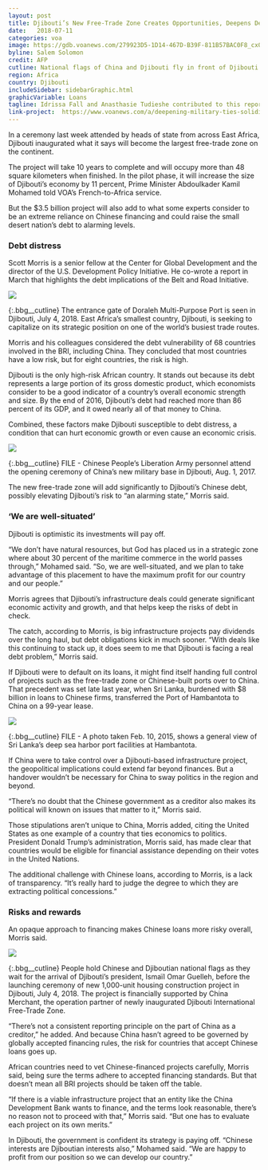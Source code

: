 ```yaml
---
layout: post
title: Djibouti’s New Free-Trade Zone Creates Opportunities, Deepens Dependency
date:   2018-07-11
categories: voa
image: https://gdb.voanews.com/279923D5-1D14-467D-B39F-811B57BAC0F8_cx0_cy10_cw0_w1023_r1_s.jpg
byline: Salem Solomon
credit: AFP
cutline: National flags of China and Djibouti fly in front of Djibouti International Free-Trade Zone before the inauguration ceremony in Djibouti, July 5, 2018.
region: Africa
country: Djibouti
includeSidebar: sidebarGraphic.html
graphicVariable: Loans
tagline: Idrissa Fall and Anasthasie Tudieshe contributed to this report.
link-project:  https://www.voanews.com/a/deepening-military-ties-solidify-china-ambitions-in-africa/4483010.html
---
```


In a ceremony last week attended by heads of state from across East Africa, Djibouti inaugurated what it says will become the largest free-trade zone on the continent.

The project will take 10 years to complete and will occupy more than 48 square kilometers when finished. In the pilot phase, it will increase the size of Djibouti’s economy by 11 percent, Prime Minister Abdoulkader Kamil Mohamed told VOA’s French-to-Africa service.

But the $3.5 billion project will also add to what some experts consider to be an extreme reliance on Chinese financing and could raise the small desert nation’s debt to alarming levels.



### Debt distress ###


Scott Morris is a senior fellow at the Center for Global Development and the director of the U.S. Development Policy Initiative. He co-wrote a report in March that highlights the debt implications of the Belt and Road Initiative.




<div><img src="https://gdb.voanews.com/2A67A347-21AF-4FFA-9ADB-65E151995690_w760_r0_s.jpg"/></div>

{:.bbg__cutline}
The entrance gate of Doraleh Multi-Purpose Port is seen in Djibouti, July 4, 2018. East Africa’s smallest country, Djibouti, is seeking to capitalize on its strategic position on one of the world’s busiest trade routes.




Morris and his colleagues considered the debt vulnerability of 68 countries involved in the BRI, including China. They concluded that most countries have a low risk, but for eight countries, the risk is high.

Djibouti is the only high-risk African country. It stands out because its debt represents a large portion of its gross domestic product, which economists consider to be a good indicator of a country’s overall economic strength and size. By the end of 2016, Djibouti’s debt had reached more than 86 percent of its GDP, and it owed nearly all of that money to China.

Combined, these factors make Djibouti susceptible to debt distress, a condition that can hurt economic growth or even cause an economic crisis.





<div><img src="https://gdb.voanews.com/0C91CF56-DB11-4B8A-A52E-59553A8E18FB_w760_r0_s.jpg"/></div>

{:.bbg__cutline}
FILE - Chinese People’s Liberation Army personnel attend the opening ceremony of China’s new military base in Djibouti, Aug. 1, 2017.





The new free-trade zone will add significantly to Djibouti’s Chinese debt, possibly elevating Djibouti’s risk to “an alarming state,” Morris said.




### ‘We are well-situated’ ###


Djibouti is optimistic its investments will pay off.

“We don’t have natural resources, but God has placed us in a strategic zone where about 30 percent of the maritime commerce in the world passes through,” Mohamed said. “So, we are well-situated, and we plan to take advantage of this placement to have the maximum profit for our country and our people.”

Morris agrees that Djibouti’s infrastructure deals could generate significant economic activity and growth, and that helps keep the risks of debt in check.

The catch, according to Morris, is big infrastructure projects pay dividends over the long haul, but debt obligations kick in much sooner. “With deals like this continuing to stack up, it does seem to me that Djibouti is facing a real debt problem,” Morris said.

If Djibouti were to default on its loans, it might find itself handing full control of projects such as the free-trade zone or Chinese-built ports over to China. That precedent was set late last year, when Sri Lanka, burdened with $8 billion in loans to Chinese firms, transferred the Port of Hambantota to China on a 99-year lease.






<div><img src="https://gdb.voanews.com/058E1A2D-F2F1-46A3-B3ED-20607D3D10F8_w760_r0_s.jpg"/></div>

{:.bbg__cutline}
FILE - A photo taken Feb. 10, 2015, shows a general view of Sri Lanka’s deep sea harbor port facilities at Hambantota.






If China were to take control over a Djibouti-based infrastructure project, the geopolitical implications could extend far beyond finances. But a handover wouldn’t be necessary for China to sway politics in the region and beyond.

“There’s no doubt that the Chinese government as a creditor also makes its political will known on issues that matter to it,” Morris said.

Those stipulations aren’t unique to China, Morris added, citing the United States as one example of a country that ties economics to politics. President Donald Trump’s administration, Morris said, has made clear that countries would be eligible for financial assistance depending on their votes in the United Nations.

The additional challenge with Chinese loans, according to Morris, is a lack of transparency. “It’s really hard to judge the degree to which they are extracting political concessions.”




### Risks and rewards ###

An opaque approach to financing makes Chinese loans more risky overall, Morris said.








<div><img src="https://gdb.voanews.com/DE04A155-0D6E-4502-BE91-B30C135375A9_w760_r0_s.jpg"/></div>

{:.bbg__cutline}
People hold Chinese and Djiboutian national flags as they wait for the arrival of Djibouti’s president, Ismaïl Omar Guelleh, before the launching ceremony of new 1,000-unit housing construction project in Djibouti, July 4, 2018. The project is financially supported by China Merchant, the operation partner of newly inaugurated Djibouti International Free-Trade Zone.





“There’s not a consistent reporting principle on the part of China as a creditor,” he added. And because China hasn’t agreed to be governed by globally accepted financing rules, the risk for countries that accept Chinese loans goes up.

African countries need to vet Chinese-financed projects carefully, Morris said, being sure the terms adhere to accepted financing standards. But that doesn’t mean all BRI projects should be taken off the table.

“If there is a viable infrastructure project that an entity like the China Development Bank wants to finance, and the terms look reasonable, there’s no reason not to proceed with that,” Morris said. “But one has to evaluate each project on its own merits.”

In Djibouti, the government is confident its strategy is paying off. “Chinese interests are Djiboutian interests also,” Mohamed said. “We are happy to profit from our position so we can develop our country.”
